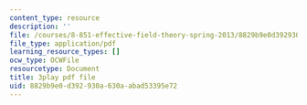 ```yaml
---
content_type: resource
description: ''
file: /courses/8-851-effective-field-theory-spring-2013/8829b9e0d392930a630aabad53395e72_ogrcXqbvbL4.pdf
file_type: application/pdf
learning_resource_types: []
ocw_type: OCWFile
resourcetype: Document
title: 3play pdf file
uid: 8829b9e0-d392-930a-630a-abad53395e72
---
```

